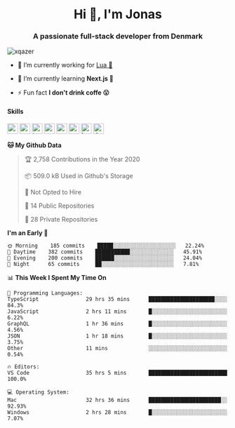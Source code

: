 <h1 align="center">Hi 👋, I'm Jonas</h1>
<h3 align="center">A passionate full-stack developer from Denmark</h3>

<p align="left"> <img src="https://komarev.com/ghpvc/?username=xqazer" alt="xqazer" /> </p>

- 🔭 I’m currently working for [Lua 🥰](https://lua.work) 

- 🌱 I’m currently learning **Next.js 🤯**

<!--- - 👨‍💻 All of my projects are available at [xqazer.github.io](xqazer.github.io) -->

- ⚡ Fun fact **I don't drink coffe 😮**

<h4>Skills</h4>
<p align="left">
  <img src="https://devicons.github.io/devicon/devicon.git/icons/react/react-original-wordmark.svg" alt="react" width="24" height="24"/>
  <img src="https://cdn.worldvectorlogo.com/logos/nextjs-3.svg" alt="nextjs" width="24" height="24"/>
  <img src="https://devicons.github.io/devicon/devicon.git/icons/typescript/typescript-original.svg" alt="typescript" width="24" height="24"/>
  <img src="https://devicons.github.io/devicon/devicon.git/icons/nodejs/nodejs-original-wordmark.svg" alt="nodejs" width="24" height="24"/>
  <img src="https://devicons.github.io/devicon/devicon.git/icons/postgresql/postgresql-original-wordmark.svg" alt="postgresql" width="24" height="24"/>
  <img src="https://www.vectorlogo.zone/logos/google_cloud/google_cloud-icon.svg" alt="gcp" width="24" height="24"/>
  <img src="https://www.vectorlogo.zone/logos/kubernetes/kubernetes-icon.svg" alt="kubernetes" width="24" height="24"/>
  <img src="https://devicons.github.io/devicon/devicon.git/icons/dot-net/dot-net-original-wordmark.svg" alt="dotnet" width="24" height="24"/>
</p>

<!--START_SECTION:waka-->
**🐱 My Github Data** 

> 🏆 2,758 Contributions in the Year 2020
 > 
> 📦 509.0 kB Used in Github's Storage 
 > 
> 🚫 Not Opted to Hire
 > 
> 📜 14 Public Repositories
 > 
> 🔑 28 Private Repositories 

**I'm an Early 🐤** 

```text
🌞 Morning    185 commits    █████░░░░░░░░░░░░░░░░░░░░   22.24% 
🌆 Daytime    382 commits    ███████████░░░░░░░░░░░░░░   45.91% 
🌃 Evening    200 commits    ██████░░░░░░░░░░░░░░░░░░░   24.04% 
🌙 Night      65 commits     ██░░░░░░░░░░░░░░░░░░░░░░░   7.81%

```


📊 **This Week I Spent My Time On** 

```text
💬 Programming Languages: 
TypeScript               29 hrs 35 mins      █████████████████████░░░░   84.3% 
JavaScript               2 hrs 11 mins       █░░░░░░░░░░░░░░░░░░░░░░░░   6.22% 
GraphQL                  1 hr 36 mins        █░░░░░░░░░░░░░░░░░░░░░░░░   4.56% 
JSON                     1 hr 18 mins        █░░░░░░░░░░░░░░░░░░░░░░░░   3.75% 
Other                    11 mins             ░░░░░░░░░░░░░░░░░░░░░░░░░   0.54%

🔥 Editors: 
VS Code                  35 hrs 5 mins       █████████████████████████   100.0%

💻 Operating System: 
Mac                      32 hrs 36 mins      ███████████████████████░░   92.93% 
Windows                  2 hrs 28 mins       █░░░░░░░░░░░░░░░░░░░░░░░░   7.07%

```


<!--END_SECTION:waka-->

